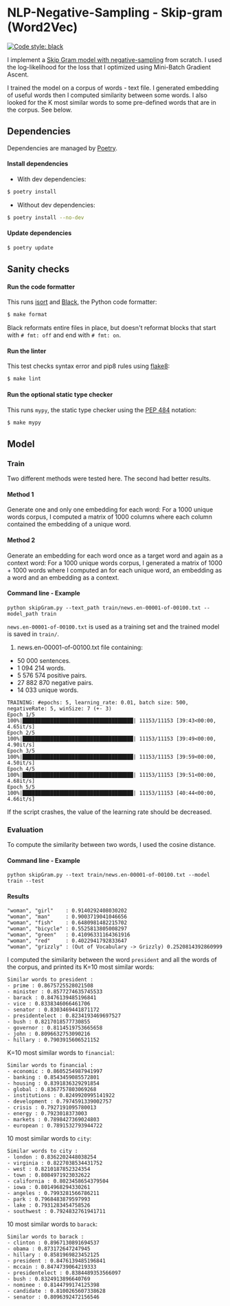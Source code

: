 # NLP-Negative-Sampling - Skip-gram (Word2Vec)

[![Code style: black](https://img.shields.io/badge/code%20style-black-000000.svg)](https://github.com/ambv/black)

I implement a [Skip Gram model with negative-sampling](https://arxiv.org/pdf/1402.3722.pdf) from scratch. I used the log-likelihood for the loss that I optimized using Mini-Batch Gradient Ascent.

I trained the model on a corpus of words - text file. I generated embedding of useful words then I computed similarity between some words. I also looked for the K most similar words to some pre-defined words that are in the corpus. See below.


## Dependencies

Dependencies are managed by [Poetry](https://python-poetry.org/).

#### Install dependencies

- With dev dependencies:
```bash
$ poetry install
```

- Without dev dependencies:
```bash
$ poetry install --no-dev
```

#### Update dependencies
```bash
$ poetry update
```

## Sanity checks

#### Run the code formatter

This runs [isort](https://github.com/timothycrosley/isort/) and [Black](https://github.com/ambv/black/), the Python code formatter:
```bash
$ make format
```

Black reformats entire files in place, but doesn't reformat blocks that start with `# fmt: off` and end with `# fmt: on`.

#### Run the linter

This test checks syntax error and pip8 rules using [flake8](https://gitlab.com/pycqa/flake8):
```bash
$ make lint
```

#### Run the optional static type checker

This runs `mypy`, the static type checker using the [PEP 484](https://www.python.org/dev/peps/pep-0484/) notation:
```bash
$ make mypy
```

## Model

### Train

Two different methods were tested here. The second had better results.

#### Method 1
Generate one and only one embedding for each word:
For a 1000 unique words corpus, I computed a matrix of 1000 columns where each column contained the embedding of a unique word.

#### Method 2
Generate an embedding for each word once as a target word and again as a context word:
For a 1000 unique words corpus, I generated a matrix of 1000 + 1000 words where I computed an for each unique word, an embedding as a word and an embedding as a context.

#### Command line - Example

```
python skipGram.py --text_path train/news.en-00001-of-00100.txt --model_path train
```
`news.en-00001-of-00100.txt` is used as a training set and the trained model is saved in `train/`.

1. news.en-00001-of-00100.txt  file containing:
- 50 000 sentences.
- 1 094 214 words.
- 5 576 574 positive pairs.
- 27 882 870 negative pairs.
- 14 033 unique words.

```
TRAINING: #epochs: 5, learning_rate: 0.01, batch size: 500, negativeRate: 5, winSize: 7 (+- 3)
Epoch 1/5
100%|████████████████████████████████████| 11153/11153 [39:43<00:00,  4.65it/s]
Epoch 2/5
100%|████████████████████████████████████| 11153/11153 [39:49<00:00,  4.90it/s]
Epoch 3/5
100%|████████████████████████████████████| 11153/11153 [39:59<00:00,  4.50it/s]
Epoch 4/5
100%|████████████████████████████████████| 11153/11153 [39:51<00:00,  4.68it/s]
Epoch 5/5
100%|████████████████████████████████████| 11153/11153 [40:44<00:00,  4.66it/s]
```

If the script crashes, the value of the learning rate should be decreased.

### Evaluation

To compute the similarity between two words, I used the cosine distance.

#### Command line - Example
```
python skipGram.py --text train/news.en-00001-of-00100.txt --model train --test
```

#### Results
```
"woman", "girl"    : 0.9140292408030202
"woman", "man"     : 0.9003719041046656
"woman", "fish"    : 0.6480981482215702
"woman", "bicycle" : 0.5525813805008297
"woman", "green"   : 0.41096331164361916
"woman", "red"     : 0.4022941792833647
"woman", "grizzly" : (Out of Vocabulary -> Grizzly) 0.2520814392860999
```

I computed the similarity between the word `president` and all the words of the corpus, and printed its K=10 most similar words:
```
Similar words to president :
- prime : 0.8675725528021508
- minister : 0.8577274635745533
- barack : 0.8476139485196841
- vice : 0.8338346066461706
- senator : 0.8303469441871172
- presidentelect : 0.8234193469697527
- bush : 0.8217018577730855
- governor : 0.8114519753665658
- john : 0.8096632753090216
- hillary : 0.7903915606521152
```

K=10 most similar words to `financial`:
```
Similar words to financial :
- economic : 0.8605254987941997
- banking : 0.8543459085572801
- housing : 0.8391836329291854
- global : 0.8367757803069268
- institutions : 0.8249920995141922
- development : 0.7974591339002757
- crisis : 0.7927191095780013
- energy : 0.7923018373003
- markets : 0.7898427369024803
- european : 0.7891532793944722
```

10 most similar words to `city`:
```
Similar words to city :
- london : 0.8362202448038254
- virginia : 0.8227038534431752
- west : 0.8210187852324354
- town : 0.8084971923032622
- california : 0.8023458654379504
- iowa : 0.8014968294330261
- angeles : 0.7993281566786211
- park : 0.7968483879597993
- lake : 0.7931283454758526
- southwest : 0.7924832761941711
```


10 most similar words to `barack`:

```
Similar words to barack :
- clinton : 0.8967130891694537
- obama : 0.873172647247945
- hillary : 0.8581969823452125
- president : 0.8476139485196841
- mccain : 0.8474739064219333
- presidentelect : 0.8384489353566097
- bush : 0.8324913896640769
- nominee : 0.8144799174125398
- candidate : 0.8100265607338628
- senator : 0.8096392472156546
```
